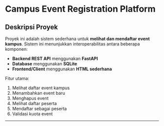 # Campus Event Registration Platform

## Deskripsi Proyek

Proyek ini adalah sistem sederhana untuk **melihat dan mendaftar event kampus**. Sistem ini menunjukkan interoperabilitas antara beberapa komponen:

- **Backend REST API** menggunakan **FastAPI**
- **Database** menggunakan **SQLite**
- **Frontend/Client** menggunakan **HTML sederhana**

Fitur utama:

1. Melihat daftar event kampus
2. Menambahkan event baru
3. Menghapus event
4. Melihat daftar peserta
5. Mendaftar sebagai peserta
6. Validasi kuota event

---
